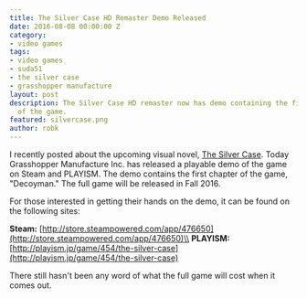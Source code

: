 ```yaml
---
title: The Silver Case HD Remaster Demo Released
date: 2016-08-08 00:00:00 Z
category:
- video games
tags:
- video games
- suda51
- the silver case
- grasshopper manufacture
layout: post
description: The Silver Case HD remaster now has demo containing the first chapter
  of the game.
featured: silvercase.png
author: robk
---
```


I recently posted about the upcoming visual novel, [The Silver Case](http://pawnsperspective.com/the-silver-case-hd-remaster/). Today Grasshopper Manufacture Inc. has released a playable demo of the game on Steam and PLAYISM. The demo contains the first chapter of the game, "Decoyman." The full game will be released in Fall 2016.

For those interested in getting their hands on the demo, it can be found on the following sites:

**Steam:** [http://store.steampowered.com/app/476650](http://store.steampowered.com/app/476650)\\
**PLAYISM:** [http://playism.jp/game/454/the-silver-case](http://playism.jp/game/454/the-silver-case)

There still hasn't been any word of what the full game will cost when it comes out.

